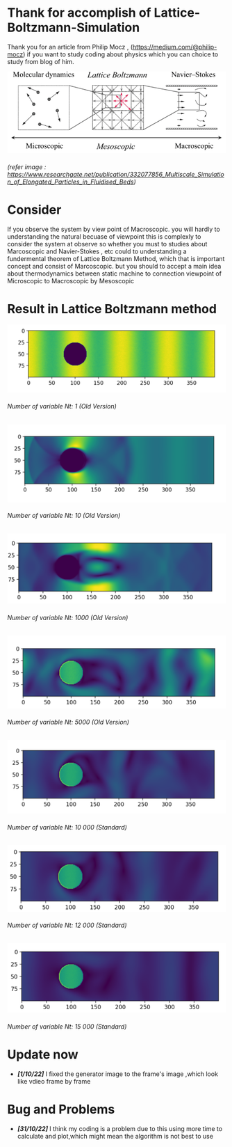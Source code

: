 # Thank for accomplish of Lattice-Boltzmann-Simulation

Thank you for an article from Philip Mocz , (https://medium.com/@philip-mocz) if you want to study coding about physics which you can choice to study from blog of him. 

![MAPPING](Image/Tables.png)

###### (refer image : https://www.researchgate.net/publication/332077856_Multiscale_Simulation_of_Elongated_Particles_in_Fluidised_Beds)

# Consider 
If you observe the system by view point of Macroscopic. you will hardly to understanding the natural becuase of viewpoint this is complexly to consider the system at observe so whether you must to studies about Marcoscopic and Navier-Stokes , etc could to understanding a fundermental theorem of Lattice Boltzmann Method, which that is important concept and consist of Marcoscopic. but you should to accept a main idea about thermodynamics between static machine to connection viewpoint of Microscopic to Macroscopic by Mesoscopic

# Result in Lattice Boltzmann method
  
![numNt1](Image/1.png)
###### Number of variable Nt: 1 (Old Version)

![numNt10](Image/10.png)
###### Number of variable Nt: 10 (Old Version)

![numNt1000](Image/1000.png)
###### Number of variable Nt: 1000 (Old Version)

![numNt5k](Image/5000.png)
###### Number of variable Nt: 5000 (Old Version)

![numNt10k](Image/10k.png)
###### Number of variable Nt: 10 000 (Standard)

![numNt12k](Image/12k.png)
###### Number of variable Nt: 12 000 (Standard)

![numNt15k](Image/15k.png)
###### Number of variable Nt: 15 000 (Standard)

# Update now
-  ***[1/10/22]*** I fixed the generator image to the frame's image ,which look like vdieo frame by frame

# Bug and Problems 
-  ***[31/10/22]*** I think my coding is a problem due to this using more time to calculate and plot,which might mean the algorithm is not best to use
